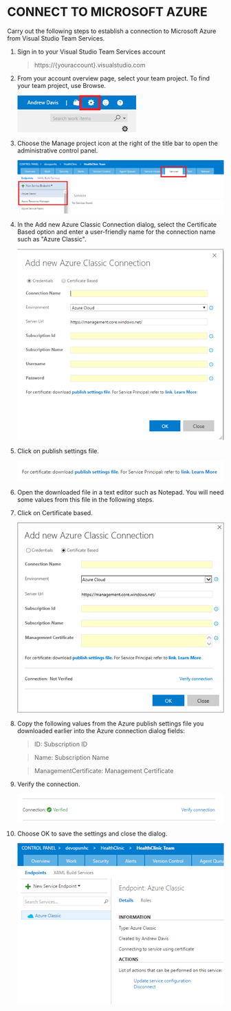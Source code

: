 # CONNECT TO MICROSOFT AZURE

Carry out the following steps to establish a connection to Microsoft Azure from Visual Studio Team Services.

1.  Sign in to your Visual Studio Team Services account 

    > https://{youraccount}.visualstudio.com

1.	From your account overview page, select your team project. To find your team project, use Browse.

    ![](img/image74.png) 

1.	Choose the Manage project icon at the right of the title bar to open the administrative control panel.

    ![](img/image75.png) 

1.	In the Add new Azure Classic Connection dialog, select the Certificate Based option and enter a user-friendly name for the connection name such as "Azure Classic".

    ![](img/image76.png) 

1.	Click on publish settings file.

    ![](img/image78.png) 

1.	Open the downloaded file in a text editor such as Notepad. You will need some values from this file in the following steps.

1.	Click on Certificate based.

    ![](img/image87.png) 

1.	Copy the following values from the Azure publish settings file you downloaded earlier into the Azure connection dialog fields:

    > ID: Subscription ID

    > Name: Subscription Name
    
    > ManagementCertificate: Management Certificate

1.	Verify the connection.

    ![](img/image100.png) 

1.	Choose OK to save the settings and close the dialog.

    ![](img/image79.png) 
